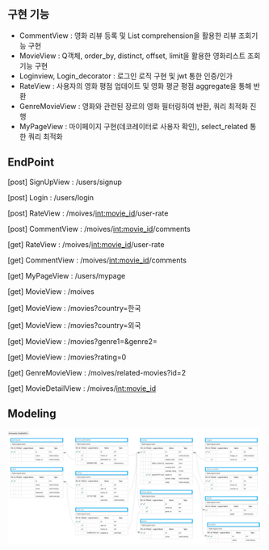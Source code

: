 ## 구현 기능

- CommentView : 영화 리뷰 등록 및 List comprehension을 활용한 리뷰 조회기능 구현
- MovieView : Q객체, order_by, distinct, offset, limit을 활용한 영화리스트 조회 기능 구현
- Loginview, Login_decorator : 로그인 로직 구현 및 jwt 통한 인증/인가
- RateView : 사용자의 영화 평점 업데이트 및 영화 평균 평점 aggregate을 통해 반환
- GenreMovieView : 영화와 관련된 장르의 영화 필터링하여 반환, 쿼리 최적화 진행
- MyPageView : 마이페이지 구현(데코레이터로 사용자 확인), select_related 통한 쿼리 최적화

## EndPoint

[post] SignUpView : /users/signup <br>

[post] Login : /users/login <br>

[post] RateView : /moives/<int:movie_id>/user-rate <br>

[post] CommentView : /moives/<int:movie_id>/comments <br>

[get] RateView : /moives/<int:movie_id>/user-rate <br>

[get] CommentView : /moives/<int:movie_id>/comments <br>

[get] MyPageView : /users/mypage <br>

[get] MovieView : /moives <br>

[get] MovieView : /movies?country=한국 <br>

[get] MovieView : /movies?country=외국 <br>

[get] MovieView : /movies?genre1=&genre2= <br>

[get] MovieView : /movies?rating=0 <br>

[get] GenreMovieView : /moives/related-movies?id=2 <br>

[get] MovieDetailView : /moives/<int:movie_id> <br>

## Modeling

<img src='./modeling.png' alt='modeling'>
